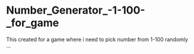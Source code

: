 # Number_Generator_-1-100-_for_game
This created for a game where i need to pick number from 1-100 randomly ...
